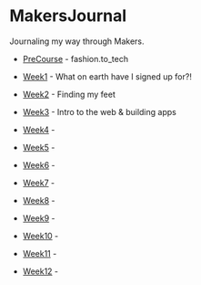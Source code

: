 # MakersJournal

Journaling my way through Makers.

- [PreCourse]() - fashion.to_tech

- [Week1](https://github.com/beca-g/MakersJournal/blob/master/WK1.md) - What on earth have I signed up for?! 

- [Week2](https://github.com/beca-g/MakersJournal/blob/master/WK2.md) - Finding my feet

- [Week3](https://github.com/beca-g/MakersJournal/blob/master/WK3.md) - Intro to the web & building apps

- [Week4]() -

- [Week5]() - 

- [Week6]() -

- [Week7]() - 

- [Week8]() -

- [Week9]() -

- [Week10]() -

- [Week11]() -

- [Week12]() - 
